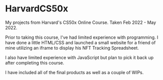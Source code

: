 # HarvardCS50x

My projects from Harvard's CS50x Online Course. Taken Feb 2022 - May 2022.

Prior to taking this course, I've had limited experience with programming. I have done a little HTML/CSS and launched a small website for a friend of mine utilizing an iframe to display his NFT Tracking Spreadsheet.

I also have limited experience with JavaScript but plan to pick it back up after completing this course.

I have included all of the final products as well as a couple of WIPs.
